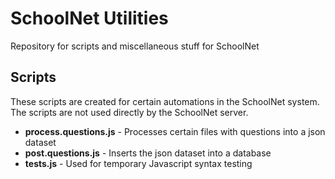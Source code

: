 # SchoolNet Utilities
Repository for scripts and miscellaneous stuff for SchoolNet

## Scripts

These scripts are created for certain automations in the SchoolNet system.
The scripts are not used directly by the SchoolNet server.

* **process.questions.js** - Processes certain files with questions into a json dataset
* **post.questions.js** - Inserts the json dataset into a database
* **tests.js** - Used for temporary Javascript syntax testing